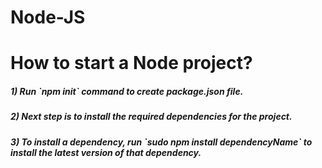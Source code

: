 # Node-JS

<h1>How to start a Node project?</h1>
<h5>1) Run `npm init` command to create package.json file.</h5>
<h5>2) Next step is to install the required dependencies for the project.</h5>
<h5> 3) To install a dependency, run `sudo npm install dependencyName` to install the latest version of that dependency.</h5>

